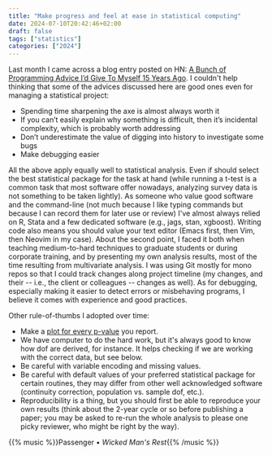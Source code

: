 ```yaml
---
title: "Make progress and feel at ease in statistical computing"
date: 2024-07-10T20:42:46+02:00
draft: false
tags: ["statistics"]
categories: ["2024"]
---
```


Last month I came across a blog entry posted on HN: [A Bunch of Programming Advice I’d Give To Myself 15 Years Ago](https://mbuffett.com/posts/programming-advice-younger-self). I couldn't help thinking that some of the advices discussed here are good ones even for managing a statistical project:

- Spending time sharpening the axe is almost always worth it
- If you can’t easily explain why something is difficult, then it’s incidental complexity, which is probably worth addressing
- Don’t underestimate the value of digging into history to investigate some bugs
- Make debugging easier

All the above apply equally well to statistical analysis. Even if should select the best statistical package for the task at hand (while running a t-test is a common task that most software offer nowadays, analyzing survey data is not something to be taken lightly). As someone who value good software and the command-line (not much because I like typing commands but because I can record them for later use or review) I've almost always relied on R, Stata and a few dedicated software (e.g., jags, stan, xgboost). Writing code also means you should value your text editor (Emacs first, then Vim, then Neovim in my case). About the second point, I faced it both when teaching medium-to-hard techniques to graduate students or during corporate training, and by presenting my own analysis results, most of the time resulting from multivariate analysis. I was using Git mostly for mono repos so that I could track changes along project timeline (my changes, and their -- i.e., the client or colleagues -- changes as well). As for debugging, especially making it easier to detect errors or misbehaving programs, I believe it comes with experience and good practices.

Other rule-of-thumbs I adopted over time:

- Make a [plot for every p-value](https://stats.stackexchange.com/a/2724) you report.
- We have computer to do the hard work, but it's always good to know how dof are derived, for instance. It helps checking if we are working with the correct data, but see below.
- Be careful with variable encoding and missing values.
- Be careful with default values of your preferred statistical package for certain routines, they may differ from other well acknowledged software (continuity correction, population vs. sample dof, etc.).
- Reproducibility is a thing, but you should first be able to reproduce your own results (think about the 2-year cycle or so before publishing a paper; you may be asked to re-run the whole analysis to please one picky reviewer, who might be right by the way).

{{% music %}}Passenger • _Wicked Man's Rest_{{% /music %}}
